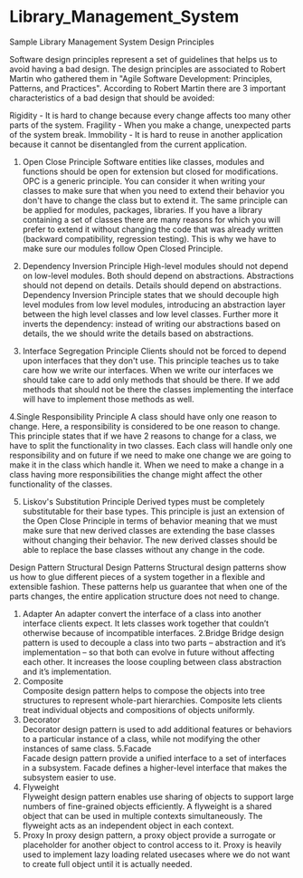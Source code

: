 # Library_Management_System
Sample Library Management System
Design Principles

Software design principles represent a set of guidelines that helps us to avoid having a bad design. The design principles are associated to Robert Martin who gathered them in "Agile Software Development: Principles, Patterns, and Practices". According to Robert Martin there are 3 important characteristics of a bad design that should be avoided:

Rigidity - It is hard to change because every change affects too many other parts of the system.
Fragility - When you make a change, unexpected parts of the system break.
Immobility - It is hard to reuse in another application because it cannot be disentangled from the current application.
1. Open Close Principle
Software entities like classes, modules and functions should be open for extension but closed for modifications.
OPC is a generic principle. You can consider it when writing your classes to make sure that when you need to extend their behavior you don't have to change the class but to extend it. The same principle can be applied for modules, packages, libraries. If you have a library containing a set of classes there are many reasons for which you will prefer to extend it without changing the code that was already written (backward compatibility, regression testing). This is why we have to make sure our modules follow Open Closed Principle.
2. Dependency Inversion Principle
High-level modules should not depend on low-level modules. Both should depend on abstractions.
Abstractions should not depend on details. Details should depend on abstractions.
Dependency Inversion Principle states that we should decouple high level modules from low level modules, introducing an abstraction layer between the high level classes and low level classes. Further more it inverts the dependency: instead of writing our abstractions based on details, the we should write the details based on abstractions.

3. Interface Segregation Principle
Clients should not be forced to depend upon interfaces that they don't use.
This principle teaches us to take care how we write our interfaces. When we write our interfaces we should take care to add only methods that should be there. If we add methods that should not be there the classes implementing the interface will have to implement those methods as well. 

4.Single Responsibility Principle
A class should have only one reason to change.
Here, a responsibility is considered to be one reason to change. This principle states that if we have 2 reasons to change for a class, we have to split the functionality in two classes. Each class will handle only one responsibility and on future if we need to make one change we are going to make it in the class which handle it. When we need to make a change in a class having more responsibilities the change might affect the other functionality of the classes.

5. Liskov's Substitution Principle
Derived types must be completely substitutable for their base types.
This principle is just an extension of the Open Close Principle in terms of behavior meaning that we must make sure that new derived classes are extending the base classes without changing their behavior. The new derived classes should be able to replace the base classes without any change in the code.

Design Pattern
Structural Design Patterns
Structural design patterns show us how to glue different pieces of a system together in a flexible and extensible fashion. These patterns help us guarantee that when one of the parts changes, the entire application structure does not need to change.
1. Adapter
An adapter convert the interface of a class into another interface clients expect. It lets classes work together that couldn’t otherwise because of incompatible interfaces.
2.Bridge
Bridge design pattern is used to decouple a class into two parts – abstraction and it’s implementation – so that both can evolve in future without affecting each other. It increases the loose coupling between class abstraction and it’s implementation.
3. Composite	
Composite design pattern helps to compose the objects into tree structures to represent whole-part hierarchies. Composite lets clients treat individual objects and compositions of objects uniformly.
4. Decorator	
Decorator design pattern is used to add additional features or behaviors to a particular instance of a class, while not modifying the other instances of same class.
5.Facade	
Facade design pattern provide a unified interface to a set of interfaces in a subsystem. Facade defines a higher-level interface that makes the subsystem easier to use.
6. Flyweight	
Flyweight design pattern enables use sharing of objects to support large numbers of fine-grained objects efficiently. A flyweight is a shared object that can be used in multiple contexts simultaneously. The flyweight acts as an independent object in each context.
7. Proxy
In proxy design pattern, a proxy object provide a surrogate or placeholder for another object to control access to it. Proxy is heavily used to implement lazy loading related usecases where we do not want to create full object until it is actually needed.
